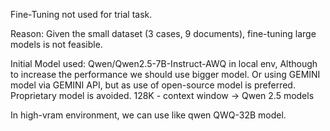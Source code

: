 Fine-Tuning not used for trial task.

Reason:
    Given the small dataset (3 cases, 9 documents), fine-tuning large models is not feasible.

Initial Model used:
    Qwen/Qwen2.5-7B-Instruct-AWQ in local env, Although to increase the performance we should use bigger model.
    Or using GEMINI model via GEMINI API, but as use of open-source model is preferred. Proprietary model is avoided.
    128K - context window -> Qwen 2.5 models

In high-vram environment, we can use like qwen QWQ-32B model.